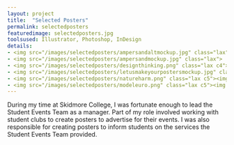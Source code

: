 ```yaml
---
layout: project
title:  "Selected Posters"
permalink: selectedposters
featuredimage: selectedposters.jpg
toolsused: Illustrator, Photoshop, InDesign
details:
- <img src="/images/selectedposters/ampersandaltmockup.jpg" class="lax">
- <img src="/images/selectedposters/ampersandmockup.jpg" class="lax">
- <img src="/images/selectedposters/designthinking.png" class="lax c4">&nbsp;&nbsp;<img src="/images/selectedposters/harvestdinner.jpg" class="lax c4">
- <img src="/images/selectedposters/letusmakeyourpostersmockup.jpg" class="lax">
- <img src="/images/selectedposters/natureharm.png" class="lax c5"><img src="/images/selectedposters/natureharmcloseup.png" class="lax c5">
- <img src="/images/selectedposters/modeleuro.png" class="lax c5"><img src="/images/selectedposters/ottermclovins.jpg" class="lax c5">
---
```

During my time at Skidmore College, I was fortunate enough to lead the Student Events Team as a manager. Part of my role involved working with student clubs to create posters to advertise for their events. I was also responsible for creating posters to inform students on the services the Student Events Team provided. 